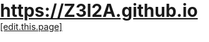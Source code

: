 # https://Z3l2A.github.io
<!DOCTYPE html>
<html>
<meta>
<style>
* {
scale: 100% !important;
resize: both !important;
height: auto !important;
width: 100% !important;
border: 0px !important;
padding: 0px !important;
margin: 0px  !important;
pointer-events: all !important;
background-color: #00000000 !important;
accent-color: #FF00FFFF !important;
visibility: visible !important;
}
</style>
</meta>
<head>
<a href="https://github.com/Z3l2A/Z3l2A.github.io/blob/Z3l2A.github.io/index.html">[edit.this.page]</a>
</head>
<body>
<div contenteditable="true" value="
☑✔✖™✅❎🌐⚠☣☢
"
</body>
<footer>
</footer>
</html>
